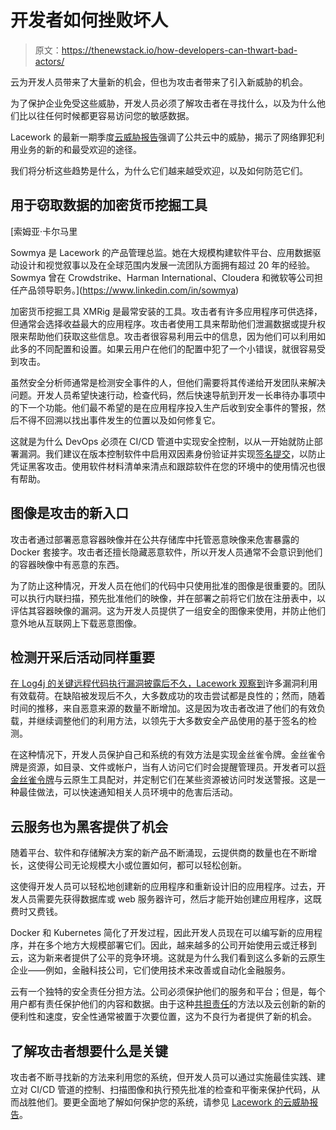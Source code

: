 # 开发者如何挫败坏人

> 原文：<https://thenewstack.io/how-developers-can-thwart-bad-actors/>

云为开发人员带来了大量新的机会，但也为攻击者带来了引入新威胁的机会。

为了保护企业免受这些威胁，开发人员必须了解攻击者在寻找什么，以及为什么他们比以往任何时候都更容易访问您的敏感数据。

Lacework 的最新一期季度[云威胁报告](https://info.lacework.com/cloud-threat-report.html?utm_source=website&utm_medium=blog&utm_campaign=cloud-threat-report-vol3)强调了公共云中的威胁，揭示了网络罪犯利用业务的新的和最受欢迎的途径。

我们将分析这些趋势是什么，为什么它们越来越受欢迎，以及如何防范它们。

## **用于窃取数据的加密货币挖掘工具**

 [索姆亚·卡尔马里

Sowmya 是 Lacework 的产品管理总监。她在大规模构建软件平台、应用数据驱动设计和视觉叙事以及在全球范围内发展一流团队方面拥有超过 20 年的经验。Sowmya 曾在 Crowdstrike、Harman International、Cloudera 和微软等公司担任产品领导职务。](https://www.linkedin.com/in/sowmya) 

加密货币挖掘工具 XMRig 是最常安装的工具。攻击者有许多应用程序可供选择，但通常会选择收益最大的应用程序。攻击者使用工具来帮助他们泄漏数据或提升权限来帮助他们获取这些信息。攻击者很容易利用云中的信息，因为他们可以利用如此多的不同配置和设置。如果云用户在他们的配置中犯了一个小错误，就很容易受到攻击。

虽然安全分析师通常是检测安全事件的人，但他们需要将其传递给开发团队来解决问题。开发人员希望快速行动，检查代码，然后快速导航到开发一长串待办事项中的下一个功能。他们最不希望的是在应用程序投入生产后收到安全事件的警报，然后不得不回溯以找出事件发生的位置以及如何修复它。

这就是为什么 DevOps 必须在 CI/CD 管道中实现安全控制，以从一开始就防止部署漏洞。我们建议在版本控制软件中启用双因素身份验证并实现[签名提交](https://git-scm.com/book/en/v2/Git-Tools-Signing-Your-Work)，以防止凭证黑客攻击。使用软件材料清单来清点和跟踪软件在您的环境中的使用情况也很有帮助。

## **图像是攻击的新入口**

攻击者通过部署恶意容器映像并在公共存储库中托管恶意映像来危害暴露的 Docker 套接字。攻击者还擅长隐藏恶意软件，所以开发人员通常不会意识到他们的容器映像中有恶意的东西。

为了防止这种情况，开发人员在他们的代码中只使用批准的图像是很重要的。团队可以执行内联扫描，预先批准他们的映像，并在部署之前将它们放在注册表中，以评估其容器映像的漏洞。这为开发人员提供了一组安全的图像来使用，并防止他们意外地从互联网上下载恶意图像。

## **检测开采后活动同样重要**

[在 Log4j 的关键远程代码执行漏洞披露后不久，Lacework 观察到](https://www.lacework.com/blog/new-lacework-report-reveals-increase-in-sophisticated-cloud-attacks/)许多漏洞利用有效载荷。在缺陷被发现后不久，大多数成功的攻击尝试都是良性的；然而，随着时间的推移，来自恶意来源的数量不断增加。这是因为攻击者改进了他们的有效负载，并继续调整他们的利用方法，以领先于大多数安全产品使用的基于签名的检测。

在这种情况下，开发人员保护自己和系统的有效方法是实现金丝雀令牌。金丝雀令牌是资源，如目录、文件或帐户，当有人访问它们时会提醒管理员。开发者可以[将金丝雀令牌](https://www.lacework.com/blog/diy-canary-tokens-in-aws/)与云原生工具配对，并定制它们在某些资源被访问时发送警报。这是一种最佳做法，可以快速通知相关人员环境中的危害后活动。

## 云服务也为黑客提供了机会

随着平台、软件和存储解决方案的新产品不断涌现，云提供商的数量也在不断增长，这使得公司无论规模大小或位置如何，都可以轻松创新。

这使得开发人员可以轻松地创建新的应用程序和重新设计旧的应用程序。过去，开发人员需要先获得数据库或 web 服务器许可，然后才能开始创建应用程序，这既费时又费钱。

Docker 和 Kubernetes 简化了开发过程，因此开发人员现在可以编写新的应用程序，并在多个地方大规模部署它们。因此，越来越多的公司开始使用云或迁移到云，这为新来者提供了公平的竞争环境。这就是为什么我们看到这么多新的云原生企业——例如，金融科技公司，它们使用技术来改善或自动化金融服务。

云有一个独特的安全责任分担方法。公司必须保护他们的服务和平台；但是，每个用户都有责任保护他们的内容和数据。由于这种[共担责任](https://www.lacework.com/blog/the-shared-responsibility-model/)的方法以及云创新的新的便利性和速度，安全性通常被置于次要位置，这为不良行为者提供了新的机会。

## **了解攻击者想要什么是关键**

攻击者不断寻找新的方法来利用您的系统，但开发人员可以通过实施最佳实践、建立对 CI/CD 管道的控制、扫描图像和执行预先批准的检查和平衡来保护代码，从而战胜他们。要更全面地了解如何保护您的系统，请参见 [Lacework 的云威胁报告](https://info.lacework.com/cloud-threat-report.html?utm_source=website&utm_medium=blog&utm_campaign=cloud-threat-report-vol3)。

<svg xmlns:xlink="http://www.w3.org/1999/xlink" viewBox="0 0 68 31" version="1.1"><title>Group</title> <desc>Created with Sketch.</desc></svg>